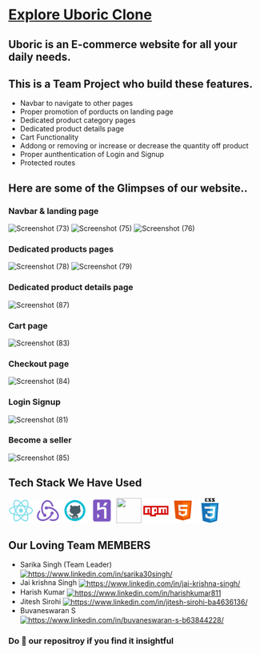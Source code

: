 # [Explore Uboric Clone](https://near-steel-1499.vercel.app/)
## Uboric is an E-commerce website for all your daily needs.
## This is a Team Project who build these features.
  - Navbar to navigate to other pages
  - Proper promotion of porducts on landing page
  - Dedicated product category pages
  - Dedicated product details page
  - Cart Functionality
  - Addong or removing or increase or decrease the quantity off product
  - Proper aunthentication of Login and Signup
  - Protected routes
## Here are some of the Glimpses of our website..
### Navbar & landing page
![Screenshot (73)](https://user-images.githubusercontent.com/101583918/180636012-858818f9-9c5b-4bca-80c5-065745b77345.png)
![Screenshot (75)](https://user-images.githubusercontent.com/101583918/180636051-d8c3241a-4f0c-4a49-afce-9bf5b50204e9.png)
![Screenshot (76)](https://user-images.githubusercontent.com/101583918/180636059-60891eeb-28b2-495b-9402-6b1841c0b4f6.png)
### Dedicated products pages
![Screenshot (78)](https://user-images.githubusercontent.com/101583918/180636078-ed53d4f8-342c-4302-a685-a51892786abc.png)
![Screenshot (79)](https://user-images.githubusercontent.com/101583918/180636084-9d6af371-1f80-4603-9f6d-a2ab433276ab.png)
### Dedicated product details page
![Screenshot (87)](https://user-images.githubusercontent.com/101583918/180636167-2f4421ec-0218-4778-b5b8-aa7ab9c06653.png)
### Cart page
![Screenshot (83)](https://user-images.githubusercontent.com/101583918/180636179-ab45abb1-fa17-44f7-84dd-5e04afdf83c8.png)
### Checkout page
![Screenshot (84)](https://user-images.githubusercontent.com/101583918/180636187-773d0388-a66a-400c-80cf-0f9fa48d3b26.png)
### Login Signup
![Screenshot (81)](https://user-images.githubusercontent.com/101583918/180636205-c6cbdd82-6941-4ab2-a85a-4a0e53eba894.png)
### Become a seller
![Screenshot (85)](https://user-images.githubusercontent.com/101583918/180636353-e8aa3f51-6b28-4aeb-a41c-46aee27b465e.png)

## Tech Stack We Have Used
<code><img height="50" src="https://raw.githubusercontent.com/sachinverma53121/sachinverma53121/master/icons/react.png"></code>
<code><img height="50" src="https://raw.githubusercontent.com/sachinverma53121/sachinverma53121/master/icons/redux.png"></code>
<code><img height="50" src="https://raw.githubusercontent.com/sachinverma53121/sachinverma53121/master/icons/github.png"></code>
<code><img height="50" src="https://raw.githubusercontent.com/sachinverma53121/sachinverma53121/master/icons/heroku.png"></code>
<code><img height="50" width="50" src="https://img.shields.io/badge/-3bc7bd?logo=chakraui&logoColor=white"></code>
<code><img height="50" src="https://raw.githubusercontent.com/sachinverma53121/sachinverma53121/master/icons/npm.png"></code>
<code><img height="50" src="https://raw.githubusercontent.com/sachinverma53121/sachinverma53121/master/icons/html5.png"></code>
<code><img height="50" src="https://raw.githubusercontent.com/devicons/devicon/master/icons/css3/css3-original-wordmark.svg"></code>

## Our Loving Team MEMBERS
- Sarika Singh (Team Leader)  <a href="https://www.linkedin.com/in/sarika30singh/">
      <img align="center" src="https://img.shields.io/badge/LinkedIn-0077B5?style=for-the-badge&logo=linkedin&logoColor=white" alt="https://www.linkedin.com/in/sarika30singh/" />
    </a>
    <br/>
- Jai krishna Singh <a href="https://www.linkedin.com/in/jai-krishna-singh/">
      <img align="center" src="https://img.shields.io/badge/LinkedIn-0077B5?style=for-the-badge&logo=linkedin&logoColor=white" alt="https://www.linkedin.com/in/jai-krishna-singh/" />
    </a>
    <br/>
- Harish Kumar  <a href="https://www.linkedin.com/in/harishkumar811">
      <img align="center" src="https://img.shields.io/badge/LinkedIn-0077B5?style=for-the-badge&logo=linkedin&logoColor=white" alt="https://www.linkedin.com/in/harishkumar811" />
    </a>
    <br/>
- Jitesh Sirohi  <a href="https://www.linkedin.com/in/jitesh-sirohi-ba4636136/">
      <img align="center" src="https://img.shields.io/badge/LinkedIn-0077B5?style=for-the-badge&logo=linkedin&logoColor=white" alt="https://www.linkedin.com/in/jitesh-sirohi-ba4636136/" />
    </a>
    <br/>
- Buvaneswaran S  <a href="https://www.linkedin.com/in/buvaneswaran-s-b63844228/">
      <img align="center" src="https://img.shields.io/badge/LinkedIn-0077B5?style=for-the-badge&logo=linkedin&logoColor=white" alt="https://www.linkedin.com/in/buvaneswaran-s-b63844228/" />
    </a>

### Do 🌟 our repositroy if you find it insightful


